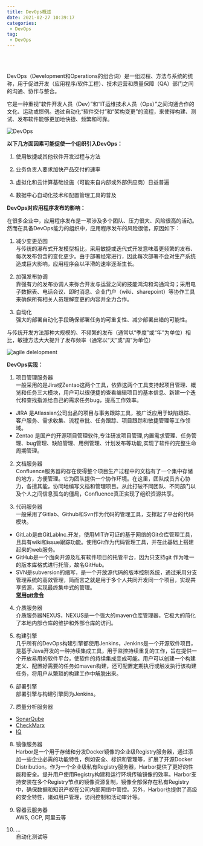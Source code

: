 ```yaml
---
title: DevOps概述
date: 2021-02-27 10:39:17
categories:
 - DevOps
tag:
 - DevOps 
---
```


<br>
<br>

DevOps（Development和Operations的组合词）是一组过程、方法与系统的统称，用于促进开发（应用程序/软件工程）、技术运营和质量保障（QA）部门之间的沟通、协作与整合。

它是一种重视“软件开发人员（Dev）”和“IT运维技术人员（Ops）”之间沟通合作的文化、运动或惯例。透过自动化“软件交付”和“架构变更”的流程，来使得构建、测试、发布软件能够更加地快捷、频繁和可靠。

![DevOps]({{site.baseurl}}/assets/images/2021-02-27-DevOps概述/0b55b319ebc4b745dfdcdd5acdfc1e178a821535.webp)

**以下几方面因素可能促使一个组织引入DevOps：**

1. 使用敏捷或其他软件开发过程与方法  

2. 业务负责人要求加快产品交付的速率  

3. 虚拟化和云计算基础设施（可能来自内部或外部供应商）日益普遍

4. 数据中心自动化技术和配置管理工具的普及

**DevOps对应用程序发布的影响：**

在很多企业中，应用程序发布是一项涉及多个团队、压力很大、风险很高的活动。然而在具备DevOps能力的组织中，应用程序发布的风险很低，原因如下：

1. 减少变更范围  
与传统的瀑布式开发模型相比，采用敏捷或迭代式开发意味着更频繁的发布、每次发布包含的变化更少。由于部署经常进行，因此每次部署不会对生产系统造成巨大影响，应用程序会以平滑的速率逐渐生长。

2. 加强发布协调  
靠强有力的发布协调人来弥合开发与运营之间的技能鸿沟和沟通鸿沟；采用电子数据表、电话会议、即时消息、企业门户（wiki、sharepoint）等协作工具来确保所有相关人员理解变更的内容并全力合作。

3. 自动化  
强大的部署自动化手段确保部署任务的可重复性、减少部署出错的可能性。

与传统开发方法那种大规模的、不频繁的发布（通常以“季度”或“年”为单位）相比，敏捷方法大大提升了发布频率（通常以“天”或“周”为单位）

![agile delelopment]({{site.baseurl}}/assets/images/2021-02-27-DevOps概述/730e0cf3d7ca7bcb595f1d6bbe096b63f624a84a.webp)

**DevOps实现：**

1. 项目管理服务器  
一般采用的是Jira或Zentao这两个工具，依靠这两个工具支持起项目管理、概览和任务三大模块，用户可以很便捷的查看编辑项目的基本信息、新建一个迭代和查找指派给自己的需求任务bug，提高工作效率。
* JIRA 是Atlassian公司出品的项目与事务跟踪工具，被广泛应用于缺陷跟踪、客户服务、需求收集、流程审批、任务跟踪、项目跟踪和敏捷管理等工作领域。
* Zentao 是国产的开源项目管理软件,专注研发项目管理,内置需求管理、任务管理、bug管理、缺陷管理、用例管理、计划发布等功能,实现了软件的完整生命周期管理。

2. 文档服务器  
Confluence服务器的存在使得整个项目生产过程中的文档有了一个集中存储的地方，方便管理。它为团队提供一个协作环境。在这里，团队成员齐心协力，各擅其能，协同地编写文档和管理项目。从此打破不同团队、不同部门以及个人之间信息孤岛的僵局，Confluence真正实现了组织资源共享。

3. 代码服务器  
一般采用了Gitlab、Github和Svn作为代码的管理工具，支撑起了平台的代码模块。
* GitLab是由GitLabInc.开发，使用MIT许可证的基于网络的Git仓库管理工具，且具有wiki和issue跟踪功能。使用Git作为代码管理工具，并在此基础上搭建起来的web服务。
* GitHub是一个面向开源及私有软件项目的托管平台，因为只支持git 作为唯一的版本库格式进行托管，故名GitHub。
* SVN是subversion的缩写，是一个开放源代码的版本控制系统，通过采用分支管理系统的高效管理，简而言之就是用于多个人共同开发同一个项目，实现共享资源，实现最终集中式的管理。  
**[常用git命令]({{site.baseurl}}/git/2021/02/26/常用git命令/)**

4. 介质服务器  
介质服务器NEXUS，NEXUS是一个强大的maven仓库管理器，它极大的简化了本地内部仓库的维护和外部仓库的访问。

5. 构建引擎  
几乎所有的DevOps构建引擎都使用Jenkins，Jenkins是一个开源软件项目，是基于Java开发的一种持续集成工具，用于监控持续重复的工作，旨在提供一个开放易用的软件平台，使软件的持续集成变成可能。用户可以创建一个构建定义、配置好需要的任务如maven构建，还可配置定期执行或触发执行该构建任务，将用户从繁琐的构建工作中解脱出来。

6. 部署引擎  
部署引擎与构建引擎同为Jenkins。

7. 质量分析服务器  
* [SonarQube]({{site.baseurl}}/devops/2021/02/27/SonarQube简介/)
* [CheckMarx]({{site.baseurl}}/devops/2021/02/27/CheckMarx简介/)
* [IQ]({{site.baseurl}}/devops/2021/02/27/SonarQube简介/)

8. 镜像服务器  
Harbor是一个用于存储和分发Docker镜像的企业级Registry服务器，通过添加一些企业必需的功能特性，例如安全、标识和管理等，扩展了开源Docker Distribution。作为一个企业级私有Registry服务器，Harbor提供了更好的性能和安全。提升用户使用Registry构建和运行环境传输镜像的效率。Harbor支持安装在多个Registry节点的镜像资源复制，镜像全部保存在私有Registry中，确保数据和知识产权在公司内部网络中管控。另外，Harbor也提供了高级的安全特性，诸如用户管理，访问控制和活动审计等。

9. 容器云服务器  
AWS, GCP, 阿里云等

10. ...  
自动化测试等
